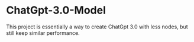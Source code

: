 # ChatGpt-3.0-Model
This project is essentially a way to create ChatGpt 3.0 with less nodes, but still keep similar performance. 
